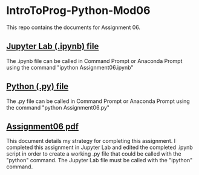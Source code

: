 # IntroToProg-Python-Mod06
This repo contains the documents for Assignment 06.

## [Jupyter Lab (.ipynb) file](https://github.com/deja-monet/IntroToProg-Python-Mod06/blob/main/Assignment06.ipynb)
The .ipynb file can be called in Command Prompt or Anaconda Prompt using the command "ipython Assignment06.ipynb"

## [Python (.py) file](https://github.com/deja-monet/IntroToProg-Python-Mod06/blob/main/Assignment06.py)
The .py file can be called in Command Prompt or Anaconda Prompt using the command "python Assignment06.py"

## [Assignment06 pdf](https://github.com/deja-monet/IntroToProg-Python-Mod06/blob/main/Monet_Deja_FOP-Su2022_Assignment06.pdf)
This document details my strategy for completing this assignment. I completed this assignment in Jupyter Lab and edited the completed .ipynb script in order to create a working .py file that could be called with the "python" command. The Jupyter Lab file must be called with the "ipython" command.
